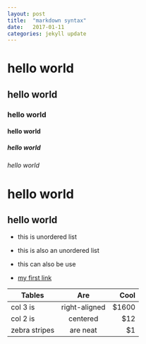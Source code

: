 ```yaml
---
layout: post
title:  "markdown syntax"
date:   2017-01-11
categories: jekyll update
---
```


# hello world

## hello world

### hello world

#### hello world

##### hello world

###### hello world

hello world
===========

hello world
-----------


- this is unordered list
* this is also an unordered list
+ this can also be use
- [my first link](cseddie.github.io)


| Tables        | Are           | Cool  |
| ------------- |:-------------:| -----:|
| col 3 is      | right-aligned | $1600 |
| col 2 is      | centered      |   $12 |
| zebra stripes | are neat      |    $1 |
